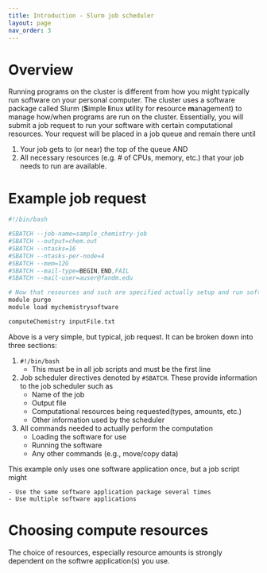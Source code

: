 ```yaml
---
title: Introduction - Slurm job scheduler
layout: page
nav_order: 3
---
```


# Overview

Running programs on the cluster is different from how you might typically run software on your personal computer.  The cluster uses a software package called Slurm 
(**S**imple **l**inux **u**tility for **r**esource **m**anagement) to manage how/when programs are run on the cluster.  Essentially, you will submit a job request to run your software with certain computational resources.  Your request will be placed in a job queue and remain there until 

1. Your job gets to (or near) the top of the queue AND 
2. All necessary resources (e.g. # of CPUs, memory, etc.) that your job needs to run are available.

# Example job request

```bash
#!/bin/bash

#SBATCH --job-name=sample_chemistry-job
#SBATCH --output=chem.out
#SBATCH --ntasks=16
#SBATCH --ntasks-per-node=4
#SBATCH --mem=12G
#SBATCH --mail-type=BEGIN,END,FAIL
#SBATCH --mail-user=auser@fandm.edu

# Now that resources and such are specified actually setup and run software
module purge
module load mychemistrysoftware

computeChemistry inputFile.txt
```

Above is a very simple, but typical, job request.  It can be broken down into three sections:

1. `#!/bin/bash`
    - This must be in all job scripts and must be the first line
2. Job scheduler directives denoted by `#SBATCH`.  These provide information to the job scheduler such as
    - Name of the job
    - Output file
    - Computational resources being requested(types, amounts, etc.)
    - Other information used by the scheduler
3. All commands needed to actually perform the computation
    - Loading the software for use
    - Running the software
    - Any other commands (e.g., move/copy data)

This example only uses one software application once, but a job script might

    - Use the same software application package several times
    - Use multiple software applications

# Choosing compute resources

The choice of resources, especially resource amounts is strongly dependent on the softwre application(s) you use.